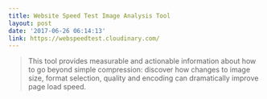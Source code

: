 ```yaml
---
title: Website Speed Test Image Analysis Tool
layout: post
date: '2017-06-26 06:14:13'
link: https://webspeedtest.cloudinary.com/
---
```


> This tool provides measurable and actionable information about how to go beyond simple compression: discover how changes to image size, format selection, quality and encoding can dramatically improve page load speed.